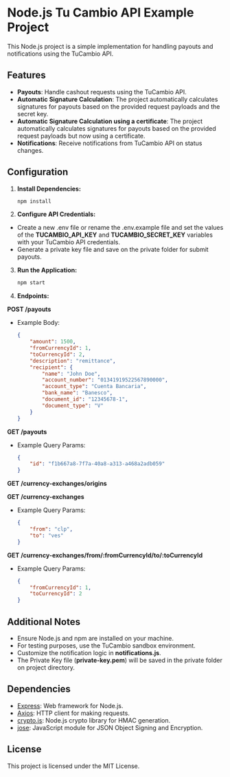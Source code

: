 # Node.js Tu Cambio API Example Project

This Node.js project is a simple implementation for handling payouts and notifications using the TuCambio API.

## Features

- **Payouts**: Handle cashout requests using the TuCambio API.
- **Automatic Signature Calculation**: The project automatically calculates signatures for payouts based on the provided request payloads and the secret key.
- **Automatic Signature Calculation using a certificate**: The project automatically calculates signatures for payouts based on the provided request payloads but now using a certificate.
- **Notifications**: Receive notifications from TuCambio API on status changes.

## Configuration

1. **Install Dependencies:**
   ```bash
   npm install
   ```

2. **Configure API Credentials:**

* Create a new .env file or rename the .env.example file and set the values of the **TUCAMBIO_API_KEY** and **TUCAMBIO_SECRET_KEY** variables with your TuCambio API credentials.
* Generate a private key file and save on the private folder for submit payouts.

3. **Run the Application:**

   ```bash
   npm start
   ```

3. **Endpoints:**

**POST /payouts**
- Example Body:

    ```json
    {
        "amount": 1500,
        "fromCurrencyId": 1,
        "toCurrencyId": 2,
        "description": "remittance",
        "recipient": {
            "name": "John Doe",
            "account_number": "01341919522567890000",
            "account_type": "Cuenta Bancaria",
            "bank_name": "Banesco",
            "document_id": "12345678-1",
            "document_type": "V"
        }
    }
    ```

**GET /payouts**
- Example Query Params:
    ```json
    {
        "id": "f1b667a8-7f7a-40a8-a313-a468a2adb059"
    }
    ```

**GET /currency-exchanges/origins**

**GET /currency-exchanges**
- Example Query Params:
    ```json
    {
        "from": "clp",
        "to": "ves"
    }
    ```

**GET /currency-exchanges/from/:fromCurrencyId/to/:toCurrencyId**
- Example Query Params:
    ```json
    {
        "fromCurrencyId": 1,
        "toCurrencyId": 2
    }
    ```

## Additional Notes
* Ensure Node.js and npm are installed on your machine.
* For testing purposes, use the TuCambio sandbox environment.
* Customize the notification logic in **notifications.js**.
* The Private Key file (**private-key.pem**) will be saved in the private folder on project directory.

## Dependencies
* [Express](https://expressjs.com/): Web framework for Node.js.
* [Axios](https://axios-http.com/): HTTP client for making requests.
* [crypto.js](https://cryptojs.gitbook.io/docs): Node.js crypto library for HMAC generation.
* [jose](https://www.npmjs.com/package/jose): JavaScript module for JSON Object Signing and Encryption.

## License
This project is licensed under the MIT License.